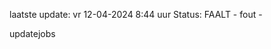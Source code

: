 laatste update: 
vr 12-04-2024  8:44   uur 
Status: FAALT - fout - 
<div class="service R">updatejobs</div>